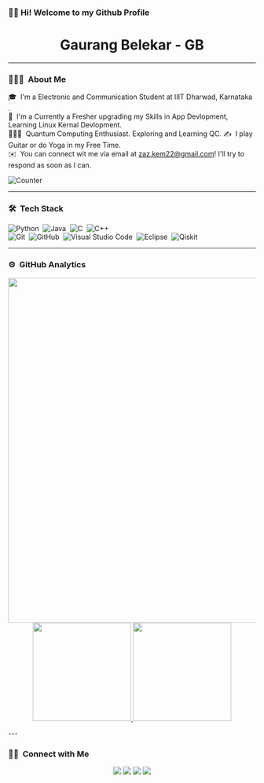 ### 👋🏼 Hi! Welcome to my Github Profile

<h1 align="center"> Gaurang Belekar - GB</h1>

---

### 👨🏻‍💻 &nbsp;About Me

🎓 &nbsp;I'm a Electronic and Communication Student at IIIT Dharwad, Karnataka .\
🌱 &nbsp;I'm a Currently a Fresher upgrading my Skills in App Devlopment, Learning Linux Kernal Devlopment.\
🧑🏽‍🔬 &nbsp;Quantum Computing Enthusiast. Exploring and Learning QC.
✍️ &nbsp;I play Guitar or do Yoga in my Free Time.\
✉️ &nbsp;You can connect wit me via email at zaz.kem22@gmail.com! I'll try to respond as soon as I can. 


![Counter](https://visitor-badge.glitch.me/badge?page_id=Gaurang-Belekar.visitor-badge)


---

### 🛠 &nbsp;Tech Stack

![Python](https://img.shields.io/badge/-Python-05122A?style=flat-the-badge&logo=python)&nbsp;
![Java](https://img.shields.io/badge/-Java-05122A?style=flat-the-badge&logo=Java)&nbsp;
![C](https://img.shields.io/badge/-C-05122A?style=flat-the-badge&logo=C&logoColor=A8B9CC)&nbsp;
![C++](https://img.shields.io/badge/-C++-05122A?style=flat-the-badge&logo=C%&logoColor=00599C)&nbsp;\
![Git](https://img.shields.io/badge/-Git-05122A??style=flat-the-badge&logo=git)&nbsp;
![GitHub](https://img.shields.io/badge/-GitHub-05122A??style=flat-badge&logo=github)&nbsp;
![Visual Studio Code](https://img.shields.io/badge/-Visual%20Studio%20Code-05122A?style=flat-the-badge&logo=visual-studio-code&logoColor=007ACC)&nbsp;
![Eclipse](https://img.shields.io/badge/-Eclipse-05122A?style=flat-the-badge&logo=eclipse-ide&logoColor=2C2255)&nbsp;
![Qiskit](https://img.shields.io/badge/-Qiskit-05122A?style=flat-the-badge&logo=qiskit&logoColor=2C2255)&nbsp;


---

### ⚙️ &nbsp;GitHub Analytics

<p align="center">
  <img align="left" src="https://activity-graph.herokuapp.com/graph?username=Gaurang-Belekar&bg_color=011627&color=e4e2e2&line=fafafa&point=f4f2f2&area=true&hide_border=true" width='702.21' />

<a href="https://github.com/Gaurang-Belekar">
  <img height="200em" src="https://github-readme-stats-eight-theta.vercel.app/api?username=Gaurang-Belekar&show_icons=true&theme=vue-dark&include_all_commits=true&count_private=true"/>
  <img height="200em" src="https://github-readme-stats-eight-theta.vercel.app/api/top-langs/?username=Gaurang-Belekar&layout=compact&langs_count=8&theme=vue-dark"/>
</a>
</p>
---

### 🤝🏻 &nbsp;Connect with Me

<p align="center">
<a href="https://www.linkedin.com/in/gaurang-belekar-ba27171b7/"><img src="https://img.shields.io/badge/-Gaurang%20Belekar-0077B5?style=flat-the-badge&logo=Linkedin&logoColor=white"/></a>
<a href="mailto:zaz.kem22@gmail.com"><img src="https://img.shields.io/badge/-zaz.kem22@gmail.com-D14836?style=flat-square&logo=Gmail&logoColor=white"/></a>
<a href="https://www.instagram.com/90rakeleb_gnaruag/"><img src="https://img.shields.io/badge/-90Rakeleb_gnaruag-E4405F?style=flat-the-badge&logo=Instagram&logoColor=white"/></a>
<a href="https://www.facebook.com/zaz.kem"><img src="https://img.shields.io/badge/-Gaurang%20Belekar-1877F2?style=flat-the-badge&logo=Facebook&logoColor=white"/></a>
